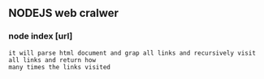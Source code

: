 ## NODEJS web cralwer

### node index [url]

    it will parse html document and grap all links and recursively visit all links and return how
    many times the links visited
